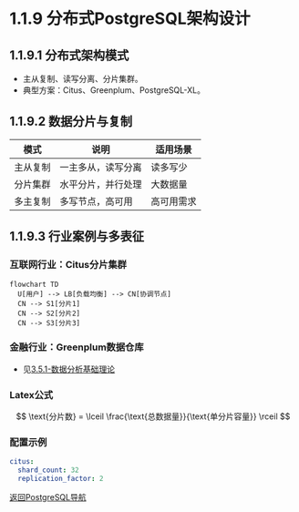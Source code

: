 # 1.1.9 分布式PostgreSQL架构设计

## 1.1.9.1 分布式架构模式
- 主从复制、读写分离、分片集群。
- 典型方案：Citus、Greenplum、PostgreSQL-XL。

## 1.1.9.2 数据分片与复制
| 模式 | 说明 | 适用场景 |
|------|------|----------|
| 主从复制 | 一主多从，读写分离 | 读多写少 |
| 分片集群 | 水平分片，并行处理 | 大数据量 |
| 多主复制 | 多写节点，高可用 | 高可用需求 |

## 1.1.9.3 行业案例与多表征

### 互联网行业：Citus分片集群
```mermaid
flowchart TD
  U[用户] --> LB[负载均衡] --> CN[协调节点]
  CN --> S1[分片1]
  CN --> S2[分片2]
  CN --> S3[分片3]
```

### 金融行业：Greenplum数据仓库
- 见[3.5.1-数据分析基础理论](../../../../3-数据模型与算法/3.5-数据分析与ETL/3.5.1-数据分析基础理论.md)

### Latex公式
$$
\text{分片数} = \lceil \frac{\text{总数据量}}{\text{单分片容量}} \rceil
$$

### 配置示例
```yaml
citus:
  shard_count: 32
  replication_factor: 2
```

[返回PostgreSQL导航](README.md) 